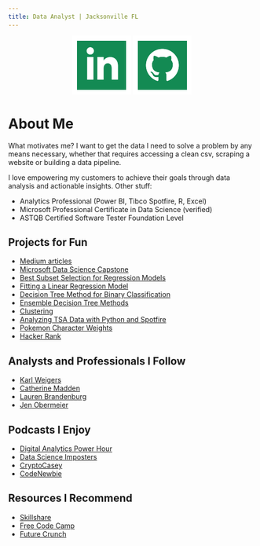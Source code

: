```yaml
---
title: Data Analyst | Jacksonville FL 
---
```

<p align="center">
  <a href="https://www.linkedin.com/in/idlettewilson/"><img src="iconmonstr-linkedin-2-120.png"></a>
  <a href="https://github.com/alexisidlettewilson/"><img src="iconmonstr-github-2-120.png"></a>
</p>

# About Me

What motivates me? I want to get the data I need to solve a problem by any means necessary, whether that requires accessing a clean csv, scraping a website or building a data pipeline.

I love empowering my customers to achieve their goals through data analysis and actionable insights. Other stuff:

- Analytics Professional (Power BI, Tibco Spotfire, R, Excel)
- Microsoft Professional Certificate in Data Science (verified)
- ASTQB Certified Software Tester Foundation Level 

## Projects for Fun
- [Medium articles](https://medium.com/@alexisidlettewilson)
- [Microsoft Data Science Capstone](https://alexisidlettewilson.github.io/Capstone_RNotebook.html)
- [Best Subset Selection for Regression Models](https://alexisidlettewilson.github.io/FeatureSelection_RNotebook.nb.html)
- [Fitting a Linear Regression Model](https://alexisidlettewilson.github.io/LinearRegressions1_RNotebook.html)
- [Decision Tree Method for Binary Classification](https://alexisidlettewilson.github.io/DecisionTree_RNotebook.nb.html)
- [Ensemble Decision Tree Methods](https://alexisidlettewilson.github.io/Ensemble_RNotebook.nb.html)
- [Clustering](https://alexisidlettewilson.github.io/Clustering_RNotebook.nb.html)
- [Analyzing TSA Data with Python and Spotfire](https://alexisidlettewilson.github.io/Aug_DataViz_Reddit.html)
- [Pokemon Character Weights](https://public.tableau.com/profile/alexis4711#!/vizhome/PokemonSept_2018/Dashboard1)
- [Hacker Rank](https://www.hackerrank.com/aiw01/)

## Analysts and Professionals I Follow
  - [Karl Weigers](https://www.karlwiegers.com/)
  - [Catherine Madden](https://www.skillshare.com/classes/Visual-Thinking-Drawing-Data-to-Communicate-Ideas/1746654720)
  - [Lauren Brandenburg](https://www.bridging-the-gap.com/)
  - [Jen Obermeier](http://www.proorganizerstudio.com/)

## Podcasts I Enjoy
  - [Digital Analytics Power Hour](http://www.analyticshour.io/)
  - [Data Science Imposters](https://datascienceimposters.com/)
  - [CryptoCasey](https://cryptocasey.com/podcasts/)
  - [CodeNewbie](https://www.codenewbie.org/)

## Resources I Recommend
  - [Skillshare](https://skillshare.evyy.net/c/1189964/298081/4650)
  - [Free Code Camp](www.freecodecamp.com)
  - [Future Crunch](https://futurecrun.ch/)
 
<!--- Placeholder (ignore me)
<div><iframe width="680" height="510" src="https://app.powerbi.com/view?r=eyJrIjoiMjMxMTQ5MWUtZjE1YS00ODQ0LWI2NTktMTM1MjRkNDQ1ZTg0IiwidCI6IjAwOGExZmUwLTk5M2EtNDRlNS05MjcxLWUxOTI1NTViNTFjMyIsImMiOjN9" frameborder="0" allowFullScreen="true"></iframe></div>
--->
 








